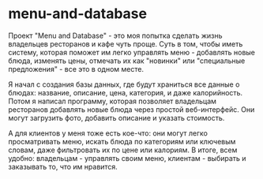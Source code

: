 # menu-and-database
Проект "Menu and Database" - это моя попытка сделать жизнь владельцев ресторанов и кафе чуть проще. Суть в том, чтобы иметь систему, которая поможет им легко управлять меню - добавлять новые блюда, изменять цены, отмечать их как "новинки" или "специальные предложения" - все это в одном месте.

Я начал с создания базы данных, где будут храниться все данные о блюдах: название, описание, цена, категория, и даже калорийность. Потом я написал программу, которая позволяет владельцам ресторанов добавлять новые блюда через простой веб-интерфейс. Они могут загрузить фото, добавить описание и указать стоимость.

А для клиентов у меня тоже есть кое-что: они могут легко просматривать меню, искать блюда по категориям или ключевым словам, даже фильтровать их по цене или калориям. В итоге, всем удобно: владельцам - управлять своим меню, клиентам - выбирать и заказывать то, что им нравится.
